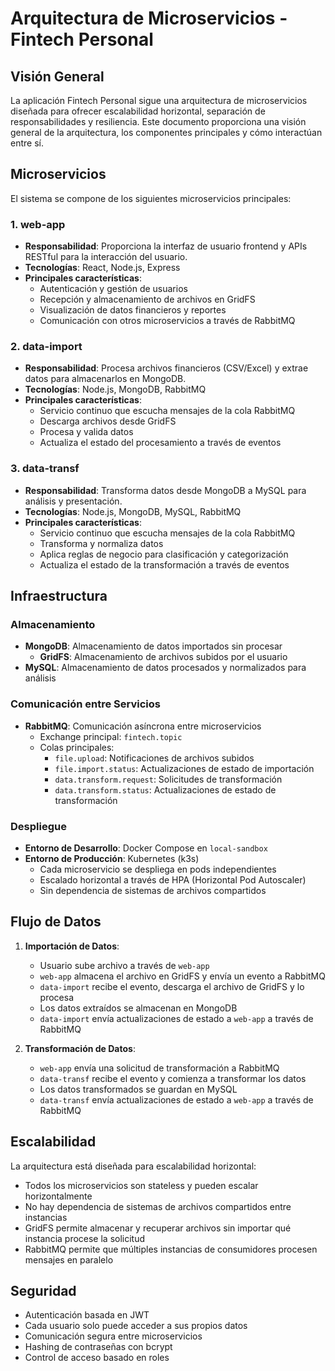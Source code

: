 # Arquitectura de Microservicios - Fintech Personal

## Visión General

La aplicación Fintech Personal sigue una arquitectura de microservicios diseñada para ofrecer escalabilidad horizontal, separación de responsabilidades y resiliencia. Este documento proporciona una visión general de la arquitectura, los componentes principales y cómo interactúan entre sí.

## Microservicios

El sistema se compone de los siguientes microservicios principales:

### 1. web-app

- **Responsabilidad**: Proporciona la interfaz de usuario frontend y APIs RESTful para la interacción del usuario.
- **Tecnologías**: React, Node.js, Express
- **Principales características**:
  - Autenticación y gestión de usuarios
  - Recepción y almacenamiento de archivos en GridFS
  - Visualización de datos financieros y reportes
  - Comunicación con otros microservicios a través de RabbitMQ

### 2. data-import

- **Responsabilidad**: Procesa archivos financieros (CSV/Excel) y extrae datos para almacenarlos en MongoDB.
- **Tecnologías**: Node.js, MongoDB, RabbitMQ
- **Principales características**:
  - Servicio continuo que escucha mensajes de la cola RabbitMQ
  - Descarga archivos desde GridFS
  - Procesa y valida datos
  - Actualiza el estado del procesamiento a través de eventos

### 3. data-transf

- **Responsabilidad**: Transforma datos desde MongoDB a MySQL para análisis y presentación.
- **Tecnologías**: Node.js, MongoDB, MySQL, RabbitMQ
- **Principales características**:
  - Servicio continuo que escucha mensajes de la cola RabbitMQ
  - Transforma y normaliza datos
  - Aplica reglas de negocio para clasificación y categorización
  - Actualiza el estado de la transformación a través de eventos

## Infraestructura

### Almacenamiento

- **MongoDB**: Almacenamiento de datos importados sin procesar
  - **GridFS**: Almacenamiento de archivos subidos por el usuario
- **MySQL**: Almacenamiento de datos procesados y normalizados para análisis

### Comunicación entre Servicios

- **RabbitMQ**: Comunicación asíncrona entre microservicios
  - Exchange principal: `fintech.topic`
  - Colas principales:
    - `file.upload`: Notificaciones de archivos subidos
    - `file.import.status`: Actualizaciones de estado de importación
    - `data.transform.request`: Solicitudes de transformación
    - `data.transform.status`: Actualizaciones de estado de transformación

### Despliegue

- **Entorno de Desarrollo**: Docker Compose en `local-sandbox`
- **Entorno de Producción**: Kubernetes (k3s)
  - Cada microservicio se despliega en pods independientes
  - Escalado horizontal a través de HPA (Horizontal Pod Autoscaler)
  - Sin dependencia de sistemas de archivos compartidos

## Flujo de Datos

1. **Importación de Datos**:
   - Usuario sube archivo a través de `web-app`
   - `web-app` almacena el archivo en GridFS y envía un evento a RabbitMQ
   - `data-import` recibe el evento, descarga el archivo de GridFS y lo procesa
   - Los datos extraídos se almacenan en MongoDB
   - `data-import` envía actualizaciones de estado a `web-app` a través de RabbitMQ

2. **Transformación de Datos**:
   - `web-app` envía una solicitud de transformación a RabbitMQ
   - `data-transf` recibe el evento y comienza a transformar los datos
   - Los datos transformados se guardan en MySQL
   - `data-transf` envía actualizaciones de estado a `web-app` a través de RabbitMQ

## Escalabilidad

La arquitectura está diseñada para escalabilidad horizontal:

- Todos los microservicios son stateless y pueden escalar horizontalmente
- No hay dependencia de sistemas de archivos compartidos entre instancias
- GridFS permite almacenar y recuperar archivos sin importar qué instancia procese la solicitud
- RabbitMQ permite que múltiples instancias de consumidores procesen mensajes en paralelo

## Seguridad

- Autenticación basada en JWT
- Cada usuario solo puede acceder a sus propios datos
- Comunicación segura entre microservicios
- Hashing de contraseñas con bcrypt
- Control de acceso basado en roles
